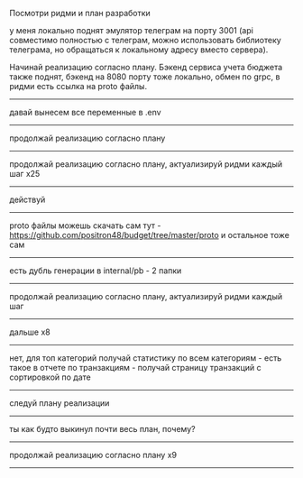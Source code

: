 Посмотри ридми и план разработки

у меня локально поднят эмулятор телеграм на порту 3001 (api совместимо полностью с телеграм, можно использовать библиотеку телеграма, но обращаться к локальному адресу вместо сервера).

Начинай реализацию согласно плану. Бэкенд сервиса учета бюджета также поднят, бэкенд на 8080 порту тоже локально, обмен по grpc, в ридми есть ссылка на proto файлы.

---

давай вынесем все переменные в .env

---

продолжай реализацию согласно плану

---

продолжай реализацию согласно плану, актуализируй ридми каждый шаг x25

---

действуй

---

proto файлы можешь скачать сам тут - https://github.com/positron48/budget/tree/master/proto
и остальное тоже сам

---

есть дубль генерации в internal/pb - 2 папки

---

продолжай реализацию согласно плану, актуализируй ридми каждый шаг

---

дальше х8

---

нет, для топ категорий получай статистику по всем категориям - есть такое в отчете
по транзакциям - получай страницу транзакций с сортировкой по дате

---

следуй плану реализации

---

ты как будто выкинул почти весь план, почему?

---

продолжай реализацию согласно плану x9

---

